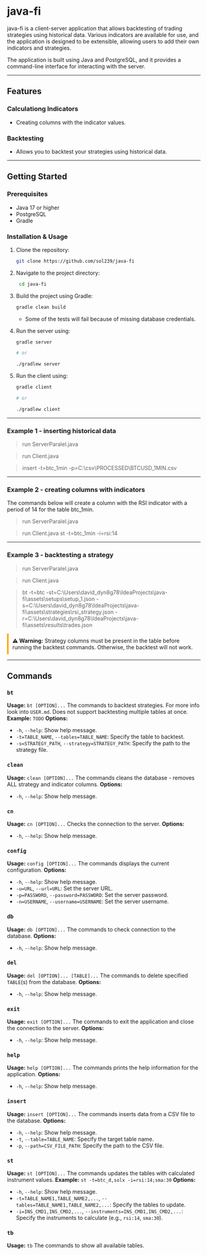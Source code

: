 # java-fi

java-fi is a client-server application that allows backtesting of trading strategies using historical data. 
Various indicators are available for use, and the application is designed to be extensible, allowing users 
to add their own indicators and strategies.

The application is built using Java and PostgreSQL, and it provides a command-line interface for interacting
with the server.

---

## Features

### Calculationg Indicators

- Creating columns with the indicator values.

### Backtesting

- Allows you to backtest your strategies using historical data.

---

## Getting Started

### Prerequisites

- Java 17 or higher
- PostgreSQL
- Gradle

### Installation & Usage
1. Clone the repository:
   ```bash
   git clone https://github.com/sol239/java-fi
   ```
2. Navigate to the project directory:
   ```bash
    cd java-fi
    ```
3. Build the project using Gradle:
    ```bash
    gradle clean build
    ```
   - Some of the tests will fail because of missing database credentials.
4. Run the server using:
    ```bash
    gradle server
   
    # or
   
   ./gradlew server
    ```

5. Run the client using:
    ```bash
    gradle client
   
    # or
   
    ./gradlew client
    ```

---

### Example 1 - inserting historical data

> run ServerParalel.java

> run Client.java

> insert -t=btc_1min -p=C:\csv\PROCESSED\BTCUSD_1MIN.csv

---

### Example 2 - creating columns with indicators

The commands below will create a column with the RSI indicator with a period of 14 for the table btc_1min.

> run ServerParalel.java

> run Client.java
> st -t=btc_1min -i=rsi:14

---

### Example 3 - backtesting a strategy

> run ServerParalel.java

> run Client.java

> bt -t=btc -st=C:\Users\david_dyn8g78\IdeaProjects\java-fi\assets\setups\setup_1.json -s=C:\Users\david_dyn8g78\IdeaProjects\java-fi\assets\strategies\rsi_strategy.json -r=C:\Users\david_dyn8g78\IdeaProjects\java-fi\assets\results\trades.json

<div style="border-left: 4px solid orange; padding: 10px;">
  <strong>⚠️ Warning:</strong> Strategy columns must be present in the table before running the backtest commands. Otherwise, the backtest will not work.
</div>


---

## Commands

### `bt`
**Usage:** `bt [OPTION]...`
The commands to backtest strategies. For more info look into `USER.md`.
Does not support backtesting multiple tables at once.
**Example:** `TODO`
**Options:**
* `-h`, `--help`: Show help message.
* `-t=TABLE_NAME`, `--tables=TABLE_NAME`: Specify the table to backtest.
* `-s=STRATEGY_PATH`, `--strategy=STRATEGY_PATH`: Specify the path to the strategy file.

### `clean`
**Usage:** `clean [OPTION]...`
The commands cleans the database - removes ALL strategy and indicator columns.
**Options:**
* `-h`, `--help`: Show help message.

### `cn`
**Usage:** `cn [OPTION]...`
Checks the connection to the server.
**Options:**
* `-h`, `--help`: Show help message.

### `config`
**Usage:** `config [OPTION]...`
The commands displays the current configuration.
**Options:**
* `-h`, `--help`: Show help message.
* `-u=URL`, `--url=URL`: Set the server URL.
* `-p=PASSWORD`, `--password=PASSWORD`: Set the server password.
* `-n=USERNAME`, `--username=USERNAME`: Set the server username.

### `db`
**Usage:** `db [OPTION]...`
The commands to check connection to the database.
**Options:**
* `-h`, `--help`: Show help message.

### `del`
**Usage:** `del [OPTION]... [TABLE]...`
The commands to delete specified `TABLE`(s) from the database.
**Options:**
* `-h`, `--help`: Show help message.

### `exit`
**Usage:** `exit [OPTION]...`
The commands to exit the application and close the connection to the server.
**Options:**
* `-h`, `--help`: Show help message.

### `help`
**Usage:** `help [OPTION]...`
The commands prints the help information for the application.
**Options:**
* `-h`, `--help`: Show help message.

### `insert`
**Usage:** `insert [OPTION]...`
The commands inserts data from a CSV file to the database.
**Options:**
* `-h`, `--help`: Show help message.
* `-t`, `--table=TABLE_NAME`: Specify the target table name.
* `-p`, `--path=CSV_FILE_PATH`: Specify the path to the CSV file.

### `st`
**Usage:** `st [OPTION]...`
The commands updates the tables with calculated instrument values.
**Example:** `st -t=btc_d,solx -i=rsi:14;sma:30`
**Options:**
* `-h`, `--help`: Show help message.
* `-t=TABLE_NAME1,TABLE_NAME2,...`, `--tables=TABLE_NAME1,TABLE_NAME2,...`: Specify the tables to update.
* `-i=INS_CMD1,INS_CMD2,...`, `--instruments=INS_CMD1,INS_CMD2,...`: Specify the instruments to calculate (e.g., `rsi:14`, `sma:30`).

### `tb`
**Usage:** `tb`
The commands to show all available tables.

